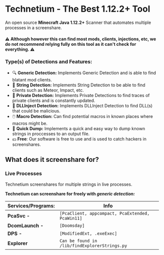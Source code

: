 
# Technetium - The Best 1.12.2+ Tool

An open source **Minecraft Java 1.12.2+** Scanner that automates multiple processes in a screenshare.

#### ⚠️ Although however this can find most mods, clients, injections, etc, we do not recommend relying fully on this tool as it can't check for everything. ⚠️

### **Type(s) of Detections and Features:**

- 🔍 **Generic Detection:** Implements Generic Detection and is able to find blatant mod clients.
- 🧵 **String Detection:** Implements String Detection to be able to find clients such as Meteor, Impact, etc.
- 🔏 **Private Detection:** Implements Private Detections to find traces of private clients and is constantly updated.
- 💉 **DLLInject Detection:** Implements DLLInject Detection to find DLL(s) that could be malicious.
- 🖱️ **Macro Detection:** Can find potential macros in known places where macros might be.
- 🔮 **Quick Dump:** Implements a quick and easy way to dump known strings in proccesses to an output file.
- 💵 **Free**: Our software is free to use and is used to catch hackers in screenshares.

## What does it screenshare for?
### Live Processes
Technetium screenshares for multiple strings in live processes.

**Technetium can screenshare for freely with *generic detection:***

| Services/Programs: | Info |
| - | - |
| **PcaSvc -** | ``[PcaClient, appcompact, PcaExtended, PcaWin11]`` |
| **DcomLaunch -** | ``[Doomsday]`` |
| **DPS -** | ``[ModifiedExt, .exeExec]``
| **Explorer** | ``Can be found in /lib/findExplorerStrings.py`` |
